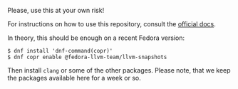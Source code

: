 Please, use this at your own risk!

For instructions on how to use this repository, consult the [official docs](https://docs.pagure.org/copr.copr/how_to_enable_repo.html#how-to-enable-repo).

In theory, this should be enough on a recent Fedora version:

```
$ dnf install 'dnf-command(copr)'
$ dnf copr enable @fedora-llvm-team/llvm-snapshots
```

Then install `clang` or some of the other packages.
Please note, that we keep the packages available here for a week or so.